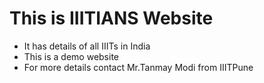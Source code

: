 # This is IIITIANS Website
- It has details of all IIITs in India
- This is a demo website
- For more details contact Mr.Tanmay Modi from IIITPune
